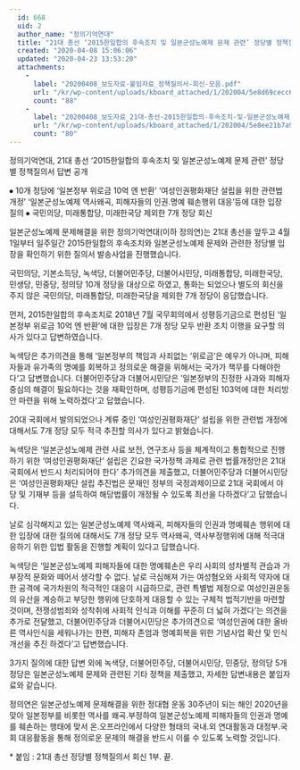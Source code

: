 ```yaml
---
  id: 668
  uid: 2
  author_name: "정의기억연대"
  title: "21대 총선 ‘2015한일합의 후속조치 및 일본군성노예제 문제 관련’ 정당별 정책질의서 답변 공개"
  created: "2020-04-08 15:06:06"
  updated: "2020-04-23 13:53:20"
  attachments: 
    - 
      label: "20200408_보도자료-붙임자료_정책질의서-회신-모음.pdf"
      url: "/kr/wp-content/uploads/kboard_attached/1/202004/5e8d69cecc6036948563.pdf"
      count: "88"
    - 
      label: "20200408_보도자료_21대-총선-2015한일합의-후속조치-및-일본군성노예제-문제관련-정책질의서-답변-공개.hwp"
      url: "/kr/wp-content/uploads/kboard_attached/1/202004/5e8ee21b7a9303567316.hwp"
      count: "80"
---
```

정의기억연대, 21대 총선 ‘2015한일합의 후속조치 및
일본군성노예제 문제 관련’ 정당별 정책질의서 답변 공개

⦁ 10개 정당에 ‘일본정부 위로금 10억 엔 반환’ ‘여성인권평화재단 설립을 위한 관련법 개정’ ‘일본군성노예제 역사왜곡, 피해자들의 인권.명예 훼손행위 대응’등에 대한 입장 질의
⦁ 국민의당, 미래통합당, 미래한국당 제외한 7개 정당 회신 

일본군성노예제 문제해결을 위한 정의기억연대(이하 정의연)는 21대 총선을 앞두고 4월 1일부터 일주일간 2015한일합의 후속조치와 일본군성노예제 문제와 관련한 정당별 입장을 확인하기 위한 질의서 발송사업을 진행했습니다. 

국민의당, 기본소득당, 녹색당, 더불어민주당, 더불어시민당, 미래통합당, 미래한국당, 민생당, 민중당, 정의당 10개 정당을 대상으로 하였고, 통화는 되었으나 별도의 회신을 주지 않은 국민의당, 미래통합당, 미래한국당을 제외한 7개 정당이 응답했습니다. 

먼저, 2015한일합의 후속조치로 2018년 7월 국무회의에서 성평등기금으로 편성된 ‘일본정부 위로금 10억 엔 반환’에 대한 입장은 7개 정당 모두 반환 조치 이행을 요구할 의사가 있다고 답변하였습니다. 

녹색당은 추가의견을 통해 ‘일본정부의 책임과 사죄없는 ‘위로금’은 예우가 아니며, 피해자들과 유가족의 명예를 회복하고 정의로운 해결을 위해서는 국가가 책무를 다해야한다‘고 답변했습니다. 더불어민주당과 더불어시민당은 ’일본정부의 진정한 사과와 피해자중심의 해결이 필요하다는 것을 재확인하며, 성평등기금에 편성된 103억에 대한 처리방안 마련을 위해 노력하겠다‘고 답했습니다. 

20대 국회에서 발의되었으나 계류 중인 ‘여성인권평화재단’ 설립을 위한 관련법 개정에 대해서도 7개 정당 모두 적극 추진할 의사가 있다고 밝혔습니다. 

녹색당은 ‘일본군성노예제 관련 사료 보전, 연구조사 등을 체계적이고 통합적으로 진행하기 위한 ‘여성인권평화재단’ 설립은 긴요한 국가정책 과제로 관련 법률개정안은 21대 국회에서 반드시 처리되어야 한다’ 추가의견을 제출했고, 더불어민주당과 더불어시민당은 ‘여성인권평화재단 설립 추진법은 문재인 정부의 국정과제이므로 21대 국회에서 야당 및 기재부 등을 설득하여 해당법률이 개정될 수 있도록 최선을 다하겠다’고 답했습니다. 

날로 심각해지고 있는 일본군성노예제 역사왜곡, 피해자들의 인권과 명예훼손 행위에 대한 입장에 대한 질의에 대해서도 7개 정당 모두 역사왜곡, 역사부정행위에 대해 적극대응하기 위한 입법 활동을 진행할 계획이 있다고 답했습니다. 

녹색당은 ‘일본군성노예제 피해자들에 대한 명예훼손은 우리 사회의 성차별적 관습과 가부장적 문화와 떼어서 생각할 수 없다. 날로 극심해져 가는 여성혐오와 사회적 약자에 대한 공격에 국가차원의 적극적인 대응이 시급하므로, 관련 특별법 제정으로 여성인권운동의 유산을 계승하고 부당한 행위에 단호하게 대응할 수 있는 구체적 법적기반을 마련할 것이며, 전쟁성범죄와 성착취에 사회적 인식과 이해를 꾸준히 더 넓혀 가겠다’는 의견을 추가로 전달했고, 더불어민주당과 더불어시민당은 추가의견으로 ‘여성인권에 대한 올바른 역사인식을 세워나가는 한편, 피해자 존엄과 명예회복을 위한 기념사업 확산 및 인식개선을 추진 하겠다’고 답변했습니다. 

3가지 질의에 대한 답변 외에 녹색당, 더불어민주당, 더불어시민당, 민중당, 정의당 5개 정당은 일본군성노예제 문제와 관련된 기타 정책을 제출했고, 자세한 답변내용은 붙임자료와 같습니다. 

정의연은 일본군성노예제 문제해결을 위한 정대협 운동 30주년이 되는 해인 2020년을 맞아 일본정부를 비롯한 역사를 왜곡.부정하여 일본군성노예제 피해자들의 인권과 명예를 훼손하는 행태에 맞서 온.오프라인에서 다양한 형태의 국내.외 연대활동과 대정부.국회 대응활동을 통해 정의로운 문제의 해결을 반드시 이룰 수 있도록 노력할 것입니다. 

\* 붙임 : 21대 총선 정당별 정책질의서 회신 1부. 끝.